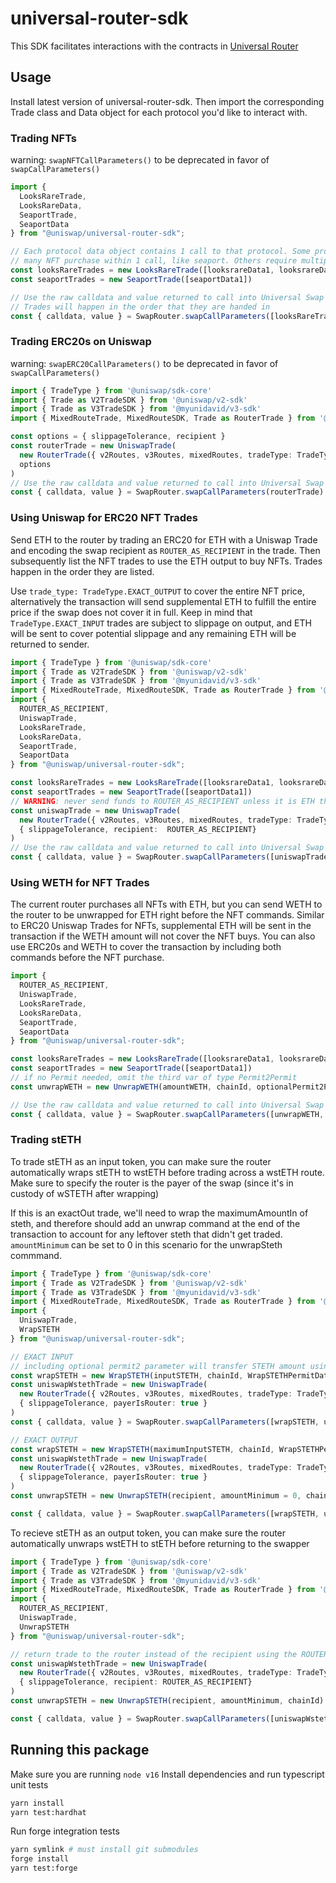 # universal-router-sdk
This SDK facilitates interactions with the contracts in [Universal Router](https://github.com/Uniswap/universal-router)

## Usage
Install latest version of universal-router-sdk. Then import the corresponding Trade class and Data object for each protocol you'd like to interact with.

### Trading NFTs
warning: `swapNFTCallParameters()` to be deprecated in favor of `swapCallParameters()`
```typescript
import {
  LooksRareTrade,
  LooksRareData,
  SeaportTrade,
  SeaportData
} from "@uniswap/universal-router-sdk";

// Each protocol data object contains 1 call to that protocol. Some protocols can fit
// many NFT purchase within 1 call, like seaport. Others require multiple calls per NFT (like LooksRare).
const looksRareTrades = new LooksRareTrade([looksrareData1, looksrareData2])
const seaportTrades = new SeaportTrade([seaportData1])

// Use the raw calldata and value returned to call into Universal Swap Router contracts
// Trades will happen in the order that they are handed in
const { calldata, value } = SwapRouter.swapCallParameters([looksRareTrades, seaportTrades])
```

### Trading ERC20s on Uniswap
warning: `swapERC20CallParameters()` to be deprecated in favor of `swapCallParameters()`
```typescript
import { TradeType } from '@uniswap/sdk-core'
import { Trade as V2TradeSDK } from '@uniswap/v2-sdk'
import { Trade as V3TradeSDK } from '@myunidavid/v3-sdk'
import { MixedRouteTrade, MixedRouteSDK, Trade as RouterTrade } from '@uniswap/router-sdk'

const options = { slippageTolerance, recipient }
const routerTrade = new UniswapTrade(
  new RouterTrade({ v2Routes, v3Routes, mixedRoutes, tradeType: TradeType.EXACT_INPUT },
  options
)
// Use the raw calldata and value returned to call into Universal Swap Router contracts
const { calldata, value } = SwapRouter.swapCallParameters(routerTrade)
```

### Using Uniswap for ERC20 NFT Trades
Send ETH to the router by trading an ERC20 for ETH with a Uniswap Trade and encoding the swap recipient as `ROUTER_AS_RECIPIENT` in the trade. Then subsequently list the NFT trades to use the ETH output to buy NFTs. Trades happen in the order they are listed.

Use `trade_type: TradeType.EXACT_OUTPUT` to cover the entire NFT price, alternatively the transaction will send supplemental ETH to fulfill the entire price if the swap does not cover it in full. Keep in mind that `TradeType.EXACT_INPUT` trades are subject to slippage on output, and ETH will be sent to cover potential slippage and any remaining ETH will be returned to sender.
```typescript
import { TradeType } from '@uniswap/sdk-core'
import { Trade as V2TradeSDK } from '@uniswap/v2-sdk'
import { Trade as V3TradeSDK } from '@myunidavid/v3-sdk'
import { MixedRouteTrade, MixedRouteSDK, Trade as RouterTrade } from '@uniswap/router-sdk'
import {
  ROUTER_AS_RECIPIENT,
  UniswapTrade,
  LooksRareTrade,
  LooksRareData,
  SeaportTrade,
  SeaportData
} from "@uniswap/universal-router-sdk";

const looksRareTrades = new LooksRareTrade([looksrareData1, looksrareData2])
const seaportTrades = new SeaportTrade([seaportData1])
// WARNING: never send funds to ROUTER_AS_RECIPIENT unless it is ETH that will be used in NFT trades, otherwise funds are lost.
const uniswapTrade = new UniswapTrade(
  new RouterTrade({ v2Routes, v3Routes, mixedRoutes, tradeType: TradeType.EXACT_OUTPUT }),
  { slippageTolerance, recipient:  ROUTER_AS_RECIPIENT}
)
// Use the raw calldata and value returned to call into Universal Swap Router contracts
const { calldata, value } = SwapRouter.swapCallParameters([uniswapTrade, seaportTrades, looksRareTrades])
```

### Using WETH for NFT Trades
The current router purchases all NFTs with ETH, but you can send WETH to the router to be unwrapped for ETH right before the NFT commands. Similar to ERC20 Uniswap Trades for NFTs, supplemental ETH will be sent in the transaction if the WETH amount will not cover the NFT buys. You can also use ERC20s and WETH to cover the transaction by including both commands before the NFT purchase.

```typescript
import {
  ROUTER_AS_RECIPIENT,
  UniswapTrade,
  LooksRareTrade,
  LooksRareData,
  SeaportTrade,
  SeaportData
} from "@uniswap/universal-router-sdk";

const looksRareTrades = new LooksRareTrade([looksrareData1, looksrareData2])
const seaportTrades = new SeaportTrade([seaportData1])
// if no Permit needed, omit the third var of type Permit2Permit
const unwrapWETH = new UnwrapWETH(amountWETH, chainId, optionalPermit2Params)

// Use the raw calldata and value returned to call into Universal Swap Router contracts
const { calldata, value } = SwapRouter.swapCallParameters([unwrapWETH, seaportTrades, looksRareTrades])
```

### Trading stETH
To trade stETH as an input token, you can make sure the router automatically wraps stETH to wstETH before trading across a wstETH route. Make sure to specify the router is the payer of the swap (since it's in custody of wSTETH after wrapping)

If this is an exactOut trade, we'll need to wrap the maximumAmountIn of steth, and therefore should add an unwrap command at the end of the transaction to account for any leftover steth that didn't get traded. `amountMinimum` can be set to 0 in this scenario for the unwrapSteth commmand.
```typescript
import { TradeType } from '@uniswap/sdk-core'
import { Trade as V2TradeSDK } from '@uniswap/v2-sdk'
import { Trade as V3TradeSDK } from '@myunidavid/v3-sdk'
import { MixedRouteTrade, MixedRouteSDK, Trade as RouterTrade } from '@uniswap/router-sdk'
import {
  UniswapTrade,
  WrapSTETH
} from "@uniswap/universal-router-sdk";

// EXACT INPUT
// including optional permit2 parameter will transfer STETH amount using permit2
const wrapSTETH = new WrapSTETH(inputSTETH, chainId, WrapSTETHPermitData?, wrapAmountOtherThanContractBalance?)
const uniswapWstethTrade = new UniswapTrade(
  new RouterTrade({ v2Routes, v3Routes, mixedRoutes, tradeType: TradeType.EXACT_INPUT }),
  { slippageTolerance, payerIsRouter: true }
)
const { calldata, value } = SwapRouter.swapCallParameters([wrapSTETH, uniswapWstethTrade])

// EXACT OUTPUT
const wrapSTETH = new WrapSTETH(maximumInputSTETH, chainId, WrapSTETHPermitData?, wrapAmountOtherThanContractBalance?)
const uniswapWstethTrade = new UniswapTrade(
  new RouterTrade({ v2Routes, v3Routes, mixedRoutes, tradeType: TradeType.EXACT_OUTPUT }),
  { slippageTolerance, payerIsRouter: true }
)
const unwrapSTETH = new UnwrapSTETH(recipient, amountMinimum = 0, chainId)

const { calldata, value } = SwapRouter.swapCallParameters([wrapSTETH, uniswapWstethTrade, unwrapSTETH])

```

To recieve stETH as an output token, you can make sure the router automatically unwraps wstETH to stETH before returning to the swapper
```typescript
import { TradeType } from '@uniswap/sdk-core'
import { Trade as V2TradeSDK } from '@uniswap/v2-sdk'
import { Trade as V3TradeSDK } from '@myunidavid/v3-sdk'
import { MixedRouteTrade, MixedRouteSDK, Trade as RouterTrade } from '@uniswap/router-sdk'
import {
  ROUTER_AS_RECIPIENT,
  UniswapTrade,
  UnwrapSTETH
} from "@uniswap/universal-router-sdk";

// return trade to the router instead of the recipient using the ROUTER_AS_RECIPIENT constant so that the router may custody tokens to unwrap
const uniswapWstethTrade = new UniswapTrade(
  new RouterTrade({ v2Routes, v3Routes, mixedRoutes, tradeType: TradeType.EXACT_INPUT }),
  { slippageTolerance, recipient: ROUTER_AS_RECIPIENT}
)
const unwrapSTETH = new UnwrapSTETH(recipient, amountMinimum, chainId)

const { calldata, value } = SwapRouter.swapCallParameters([uniswapWstethTrade, unwrapSTETH])
```


## Running this package
Make sure you are running `node v16`
Install dependencies and run typescript unit tests
```bash
yarn install
yarn test:hardhat
```

Run forge integration tests
```bash
yarn symlink # must install git submodules
forge install
yarn test:forge
```
